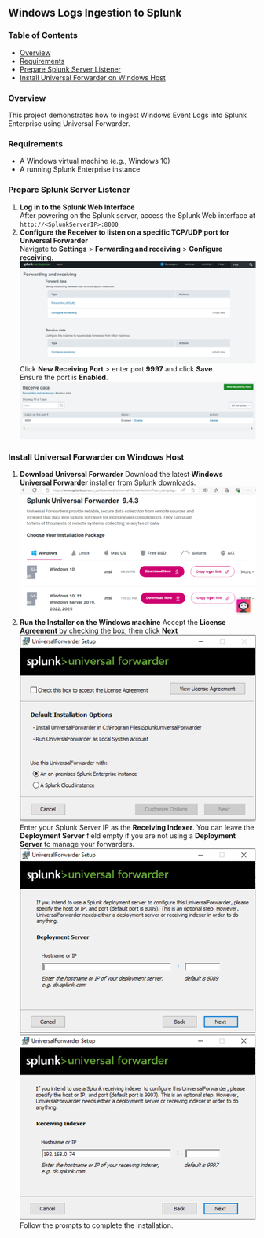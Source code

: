 ## Windows Logs Ingestion to Splunk
### Table of Contents
- [Overview](#overview)  
- [Requirements](#requirements)  
- [Prepare Splunk Server Listener](#prepare-splunk-server-listener)  
- [Install Universal Forwarder on Windows Host](#install-universal-forwarder-on-windows-host)  
  
### Overview
This project demonstrates how to ingest Windows Event Logs into Splunk Enterprise using Universal Forwarder.

### Requirements
- A Windows virtual machine (e.g., Windows 10)
- A running Splunk Enterprise instance

### Prepare Splunk Server Listener
1. **Log in to the Splunk Web Interface**  
   After powering on the Splunk server, access the Splunk Web interface at `http://<SplunkServerIP>:8000`  
2. **Configure the Receiver to listen on a specific TCP/UDP port for Universal Forwarder**  
   Navigate to **Settings** > **Forwarding and receiving** > **Configure receiving**.  
   ![Forwarding and Receiving Data Dashboard](images/forward-receive.png)  
   Click **New Receiving Port** > enter port **9997** and click **Save**.  
   Ensure the port is **Enabled**.  
   ![Splunk Listener](images/splunk-listener.png)

### Install Universal Forwarder on Windows Host
1. **Download Universal Forwarder**
   Download the latest **Windows Universal Forwarder** installer from [Splunk downloads](https://www.splunk.com/en_us/download/universal-forwarder.html).
   ![Universal Forwarder Download Page](images/universal-forwarder-download-page.png)
2. **Run the Installer on the Windows machine**
   Accept the **License Agreement** by checking the box, then click **Next**
   ![License](images/license.png)
   Enter your Splunk Server IP as the **Receiving Indexer**. You can leave the **Deployment Server** field empty if you are not using a **Deployment Server** to manage your forwarders.
   ![Deployment Server](images/deployment.png)  
   ![Receiving Indexer](images/receiving.png)  
   Follow the prompts to complete the installation.
   
   
   
